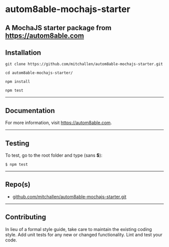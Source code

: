 autom8able-mochajs-starter
==
A MochaJS starter package from https://autom8able.com
--

## Installation

```
git clone https://github.com/mitchallen/autom8able-mochajs-starter.git

cd autom8able-mochajs-starter/

npm install

npm test
```

* * *

## Documentation

For more information, visit https://autom8able.com.

* * *

## Testing

To test, go to the root folder and type (sans __$__):

    $ npm test
   
* * *
 
## Repo(s)

* [github.com/mitchallen/autom8able-mochajs-starter.git](https://github.com/mitchallen/autom8able-mochajs-starter.git)

* * *

## Contributing

In lieu of a formal style guide, take care to maintain the existing coding style.
Add unit tests for any new or changed functionality. Lint and test your code.
